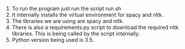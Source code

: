 1) To run the program just run the script run.sh
2) It internally installs the virtual environment for spacy and nltk.
3) The libraries we are using are spacy and nltk.
4) There is also a requirements.py script to download the required nltk libraries. This is being called by the script internally.
5) Python version being used is 3.5.